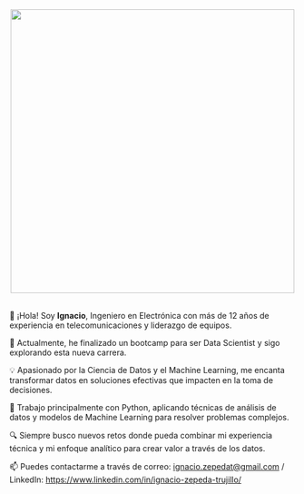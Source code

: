 <div align="center">
<img src="https://user-images.githubusercontent.com/74038190/225813708-98b745f2-7d22-48cf-9150-083f1b00d6c9.gif" width="500">
<br><br>
</div>


👋 ¡Hola! Soy **Ignacio**, Ingeniero en Electrónica con más de 12 años de experiencia en telecomunicaciones y liderazgo de equipos.

🚀 Actualmente, he finalizado un bootcamp para ser Data Scientist y sigo explorando esta nueva carrera.

💡 Apasionado por la Ciencia de Datos y el Machine Learning, me encanta transformar datos en soluciones efectivas que impacten en la toma de decisiones.

🐍 Trabajo principalmente con Python, aplicando técnicas de análisis de datos y modelos de Machine Learning para resolver problemas complejos.

🔍 Siempre busco nuevos retos donde pueda combinar mi experiencia técnica y mi enfoque analítico para crear valor a través de los datos.
 
 📫 Puedes contactarme a través de correo: ignacio.zepedat@gmail.com / LinkedIn: https://www.linkedin.com/in/ignacio-zepeda-trujillo/
  
	


<!---
thrasiel/thrasiel is a ✨ special ✨ repository because its `README.md` (this file) appears on your GitHub profile.
You can click the Preview link to take a look at your changes.
--->
